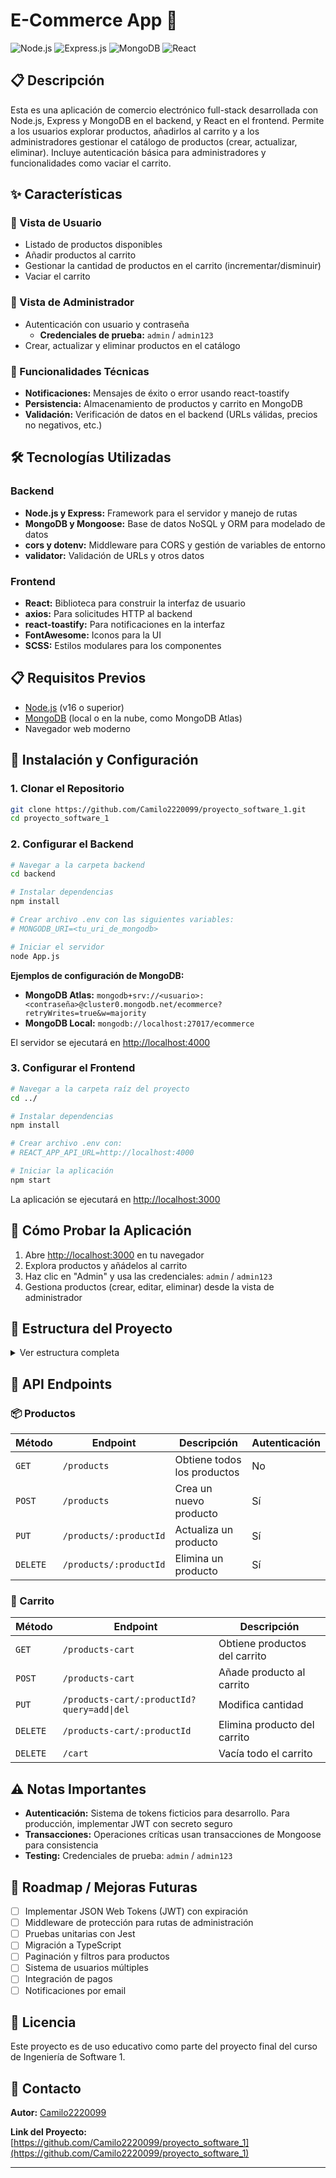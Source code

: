 # E-Commerce App 🛒

![Node.js](https://img.shields.io/badge/Node.js-43853D?style=for-the-badge&logo=node.js&logoColor=white)
![Express.js](https://img.shields.io/badge/Express.js-404D59?style=for-the-badge)
![MongoDB](https://img.shields.io/badge/MongoDB-4EA94B?style=for-the-badge&logo=mongodb&logoColor=white)
![React](https://img.shields.io/badge/React-20232A?style=for-the-badge&logo=react&logoColor=61DAFB)

## 📋 Descripción

Esta es una aplicación de comercio electrónico full-stack desarrollada con Node.js, Express y MongoDB en el backend, y React en el frontend. Permite a los usuarios explorar productos, añadirlos al carrito y a los administradores gestionar el catálogo de productos (crear, actualizar, eliminar). Incluye autenticación básica para administradores y funcionalidades como vaciar el carrito.

## ✨ Características

### 👤 Vista de Usuario
- Listado de productos disponibles
- Añadir productos al carrito
- Gestionar la cantidad de productos en el carrito (incrementar/disminuir)
- Vaciar el carrito

### 🔐 Vista de Administrador
- Autenticación con usuario y contraseña
  - **Credenciales de prueba:** `admin` / `admin123`
- Crear, actualizar y eliminar productos en el catálogo

### 🔧 Funcionalidades Técnicas
- **Notificaciones:** Mensajes de éxito o error usando react-toastify
- **Persistencia:** Almacenamiento de productos y carrito en MongoDB
- **Validación:** Verificación de datos en el backend (URLs válidas, precios no negativos, etc.)

## 🛠️ Tecnologías Utilizadas

### Backend
- **Node.js y Express:** Framework para el servidor y manejo de rutas
- **MongoDB y Mongoose:** Base de datos NoSQL y ORM para modelado de datos
- **cors y dotenv:** Middleware para CORS y gestión de variables de entorno
- **validator:** Validación de URLs y otros datos

### Frontend
- **React:** Biblioteca para construir la interfaz de usuario
- **axios:** Para solicitudes HTTP al backend
- **react-toastify:** Para notificaciones en la interfaz
- **FontAwesome:** Iconos para la UI
- **SCSS:** Estilos modulares para los componentes

## 📋 Requisitos Previos

- [Node.js](https://nodejs.org/) (v16 o superior)
- [MongoDB](https://www.mongodb.com/) (local o en la nube, como MongoDB Atlas)
- Navegador web moderno

## 🚀 Instalación y Configuración

### 1. Clonar el Repositorio

```bash
git clone https://github.com/Camilo2220099/proyecto_software_1.git
cd proyecto_software_1
```

### 2. Configurar el Backend

```bash
# Navegar a la carpeta backend
cd backend

# Instalar dependencias
npm install

# Crear archivo .env con las siguientes variables:
# MONGODB_URI=<tu_uri_de_mongodb>

# Iniciar el servidor
node App.js
```

**Ejemplos de configuración de MongoDB:**
- **MongoDB Atlas:** `mongodb+srv://<usuario>:<contraseña>@cluster0.mongodb.net/ecommerce?retryWrites=true&w=majority`
- **MongoDB Local:** `mongodb://localhost:27017/ecommerce`

El servidor se ejecutará en [http://localhost:4000](http://localhost:4000)

### 3. Configurar el Frontend

```bash
# Navegar a la carpeta raíz del proyecto
cd ../

# Instalar dependencias
npm install

# Crear archivo .env con:
# REACT_APP_API_URL=http://localhost:4000

# Iniciar la aplicación
npm start
```

La aplicación se ejecutará en [http://localhost:3000](http://localhost:3000)

## 🧪 Cómo Probar la Aplicación

1. Abre [http://localhost:3000](http://localhost:3000) en tu navegador
2. Explora productos y añádelos al carrito
3. Haz clic en "Admin" y usa las credenciales: `admin` / `admin123`
4. Gestiona productos (crear, editar, eliminar) desde la vista de administrador

## 📁 Estructura del Proyecto

<details>
<summary>Ver estructura completa</summary>

### Backend
```
backend/
├── controllers/          # Lógica de negocio para las rutas
│   ├── AddProduct.js
│   ├── AddProductCart.js
│   ├── ClearCart.js
│   ├── DeleteProduct.js
│   ├── DeleteProductFromCatalog.js
│   ├── GetProducts.js
│   ├── GetProductsCart.js
│   ├── PutProduct.js
│   ├── UpdateProduct.js
│   ├── ValidateToken.js
│   └── index.js
├── database/             # Conexión a MongoDB
│   └── index.js
├── model/                # Esquemas de Mongoose
│   ├── Cart.js
│   └── Product.js
├── .env                  # Variables de entorno
├── .gitignore
├── App.js                # Configuración del servidor Express
└── package.json
```

### Frontend
```
src/
├── components/           # Componentes React
│   ├── Cart/
│   ├── Home/
│   ├── ItemCart/
│   ├── LoginModal/
│   ├── ProductAdmin/
│   └── Products/
├── context/              # Contexto para compartir estado
│   └── CartContext.jsx
├── App.jsx               # Componente raíz
├── App.scss              # Estilos globales
├── index.jsx             # Punto de entrada
└── .env                  # Variables de entorno
```
</details>

## 🔌 API Endpoints

### 📦 Productos
| Método | Endpoint | Descripción | Autenticación |
|--------|----------|-------------|---------------|
| `GET` | `/products` | Obtiene todos los productos | No |
| `POST` | `/products` | Crea un nuevo producto | Sí |
| `PUT` | `/products/:productId` | Actualiza un producto | Sí |
| `DELETE` | `/products/:productId` | Elimina un producto | Sí |

### 🛒 Carrito
| Método | Endpoint | Descripción |
|--------|----------|-------------|
| `GET` | `/products-cart` | Obtiene productos del carrito |
| `POST` | `/products-cart` | Añade producto al carrito |
| `PUT` | `/products-cart/:productId?query=add\|del` | Modifica cantidad |
| `DELETE` | `/products-cart/:productId` | Elimina producto del carrito |
| `DELETE` | `/cart` | Vacía todo el carrito |

## ⚠️ Notas Importantes

- **Autenticación:** Sistema de tokens ficticios para desarrollo. Para producción, implementar JWT con secreto seguro
- **Transacciones:** Operaciones críticas usan transacciones de Mongoose para consistencia
- **Testing:** Credenciales de prueba: `admin` / `admin123`

## 🚧 Roadmap / Mejoras Futuras

- [ ] Implementar JSON Web Tokens (JWT) con expiración
- [ ] Middleware de protección para rutas de administración
- [ ] Pruebas unitarias con Jest
- [ ] Migración a TypeScript
- [ ] Paginación y filtros para productos
- [ ] Sistema de usuarios múltiples
- [ ] Integración de pagos
- [ ] Notificaciones por email

## 📝 Licencia

Este proyecto es de uso educativo como parte del proyecto final del curso de Ingeniería de Software 1.

## 📧 Contacto

**Autor:** [Camilo2220099](https://github.com/Camilo2220099)

**Link del Proyecto:** [https://github.com/Camilo2220099/proyecto_software_1](https://github.com/Camilo2220099/proyecto_software_1)

---